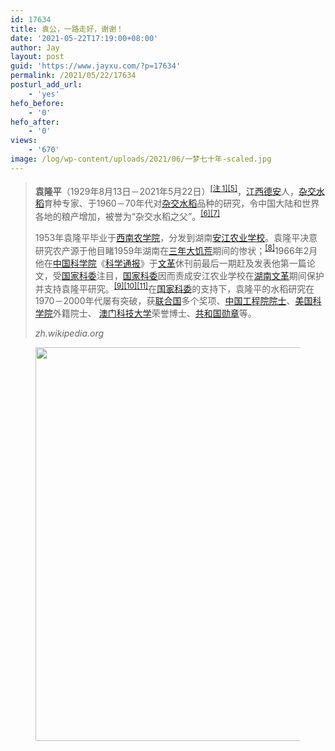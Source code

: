 ```yaml
---
id: 17634
title: 袁公，一路走好，谢谢！
date: '2021-05-22T17:19:00+08:00'
author: Jay
layout: post
guid: 'https://www.jayxu.com/?p=17634'
permalink: /2021/05/22/17634
posturl_add_url:
    - 'yes'
hefo_before:
    - '0'
hefo_after:
    - '0'
views:
    - '670'
image: /log/wp-content/uploads/2021/06/一梦七十年-scaled.jpg
---
```


<!-- wp:quote -->
<blockquote class="wp-block-quote"><p><strong>袁隆平</strong>（1929年8月13日－2021年5月22日）<sup><a href="https://zh.wikipedia.org/wiki/%E8%A2%81%E9%9A%86%E5%B9%B3#cite_note-birth-1">[注 1]</a><a href="https://zh.wikipedia.org/wiki/%E8%A2%81%E9%9A%86%E5%B9%B3#cite_note-death-7">[5]</a></sup>，<a href="https://zh.wikipedia.org/wiki/%E6%B1%9F%E8%A5%BF">江西</a><a href="https://zh.wikipedia.org/wiki/%E5%BE%B7%E5%AE%89%E5%8E%BF">德安</a>人，<a href="https://zh.wikipedia.org/wiki/%E6%9D%82%E4%BA%A4%E6%B0%B4%E7%A8%BB">杂交水稻</a>育种专家、于1960－70年代对<a href="https://zh.wikipedia.org/wiki/%E6%9D%82%E4%BA%A4%E6%B0%B4%E7%A8%BB">杂交水稻</a>品种的研究，令中国大陆和世界各地的粮产增加，被誉为“杂交水稻之父”。<sup><a href="https://zh.wikipedia.org/wiki/%E8%A2%81%E9%9A%86%E5%B9%B3#cite_note-8">[6]</a><a href="https://zh.wikipedia.org/wiki/%E8%A2%81%E9%9A%86%E5%B9%B3#cite_note-a2-9">[7]</a></sup></p><p>1953年袁隆平毕业于<a href="https://zh.wikipedia.org/wiki/%E8%A5%BF%E5%8D%97%E5%86%9C%E5%AD%A6%E9%99%A2">西南农学院</a>，分发到湖南<a href="https://zh.wikipedia.org/wiki/%E5%AE%89%E6%B1%9F%E5%86%9C%E4%B8%9A%E5%AD%A6%E6%A0%A1">安江农业学校</a>。袁隆平决意研究农产源于他目睹1959年湖南在<a href="https://zh.wikipedia.org/wiki/%E4%B8%89%E5%B9%B4%E5%A4%A7%E9%A5%A5%E8%8D%92">三年大饥荒</a>期间的惨状；<sup><a href="https://zh.wikipedia.org/wiki/%E8%A2%81%E9%9A%86%E5%B9%B3#cite_note-web1-10">[8]</a></sup>1966年2月他在<a href="https://zh.wikipedia.org/wiki/%E4%B8%AD%E5%9C%8B%E7%A7%91%E5%AD%B8%E9%99%A2">中国科学院</a>《<a href="https://zh.wikipedia.org/wiki/%E7%A7%91%E5%AD%A6%E9%80%9A%E6%8A%A5">科学通报</a>》于<a href="https://zh.wikipedia.org/wiki/%E6%96%87%E9%9D%A9">文革</a>休刊前最后一期赶及发表他第一篇论文，受<a href="https://zh.wikipedia.org/wiki/%E5%9B%BD%E5%AE%B6%E7%A7%91%E5%A7%94">国家科委</a>注目，<a href="https://zh.wikipedia.org/wiki/%E5%9B%BD%E5%AE%B6%E7%A7%91%E5%A7%94">国家科委</a>因而责成安江农业学校在<a href="https://zh.wikipedia.org/wiki/%E6%B9%96%E5%8D%97">湖南</a><a href="https://zh.wikipedia.org/wiki/%E6%96%87%E9%9D%A9">文革</a>期间保护并支持袁隆平研究。<sup><a href="https://zh.wikipedia.org/wiki/%E8%A2%81%E9%9A%86%E5%B9%B3#cite_note-sina_20210522-11">[9]</a><a href="https://zh.wikipedia.org/wiki/%E8%A2%81%E9%9A%86%E5%B9%B3#cite_note-web2-12">[10]</a><a href="https://zh.wikipedia.org/wiki/%E8%A2%81%E9%9A%86%E5%B9%B3#cite_note-2016-11-30%E4%B8%AD%E5%9B%BD%E5%B0%8F%E5%BA%B7%E7%BD%91-13">[11]</a></sup>在<a href="https://zh.wikipedia.org/wiki/%E5%9B%BD%E5%AE%B6%E7%A7%91%E5%A7%94">国家科委</a>的支持下，袁隆平的水稻研究在1970－2000年代屡有突破，获<a href="https://zh.wikipedia.org/wiki/%E8%81%94%E5%90%88%E5%9B%BD">联合国</a>多个奖项、<a href="https://zh.wikipedia.org/wiki/%E4%B8%AD%E5%9B%BD%E5%B7%A5%E7%A8%8B%E9%99%A2%E9%99%A2%E5%A3%AB">中国工程院院士</a>、<a href="https://zh.wikipedia.org/wiki/%E7%BE%8E%E5%9B%BD%E5%9B%BD%E5%AE%B6%E7%A7%91%E5%AD%A6%E9%99%A2">美国科学院</a>外籍院士、 <a href="https://zh.wikipedia.org/wiki/%E6%BE%B3%E9%96%80%E7%A7%91%E6%8A%80%E5%A4%A7%E5%AD%B8">澳门科技大学</a>荣誉博士、<a href="https://zh.wikipedia.org/wiki/%E5%85%B1%E5%92%8C%E5%9B%BD%E5%8B%8B%E7%AB%A0">共和国勋章</a>等。</p><cite>zh.wikipedia.org</cite></blockquote>
<!-- /wp:quote -->

<!-- wp:image {"id":17628,"width":840,"height":630,"sizeSlug":"large","linkDestination":"attachment"} -->
<figure class="wp-block-image size-large is-resized"><a href="https://www.jayxu.com/wuheqilin/%e4%b8%80%e6%a2%a6%e4%b8%83%e5%8d%81%e5%b9%b4"><img src="https://d1k8eqsfs47rrv.cloudfront.net/log/wp-content/uploads/2021/06/一梦七十年-1280x960.jpg" alt="" class="wp-image-17628" width="840" height="630"/></a></figure>
<!-- /wp:image -->